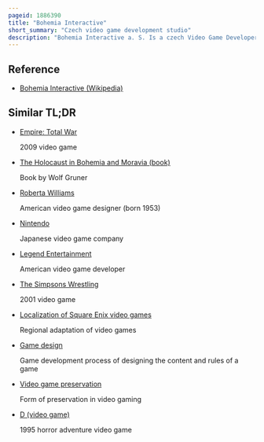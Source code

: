 ```yaml
---
pageid: 1886390
title: "Bohemia Interactive"
short_summary: "Czech video game development studio"
description: "Bohemia Interactive a. S. Is a czech Video Game Developer and Publisher based in Prague. The Company focuses on creating military Simulation Games such as Operation Flashpoint cold War Crisis and the arma Series. It is also known for having worked on a Game Conversion of the Dayz Mod created for Arma 2."
---
```


## Reference

- [Bohemia Interactive (Wikipedia)](https://en.wikipedia.org/?curid=1886390)

## Similar TL;DR

- [Empire: Total War](/tldr/en/empire-total-war)

  2009 video game

- [The Holocaust in Bohemia and Moravia (book)](/tldr/en/the-holocaust-in-bohemia-and-moravia-book)

  Book by Wolf Gruner

- [Roberta Williams](/tldr/en/roberta-williams)

  American video game designer (born 1953)

- [Nintendo](/tldr/en/nintendo)

  Japanese video game company

- [Legend Entertainment](/tldr/en/legend-entertainment)

  American video game developer

- [The Simpsons Wrestling](/tldr/en/the-simpsons-wrestling)

  2001 video game

- [Localization of Square Enix video games](/tldr/en/localization-of-square-enix-video-games)

  Regional adaptation of video games

- [Game design](/tldr/en/game-design)

  Game development process of designing the content and rules of a game

- [Video game preservation](/tldr/en/video-game-preservation)

  Form of preservation in video gaming

- [D (video game)](/tldr/en/d-video-game)

  1995 horror adventure video game
